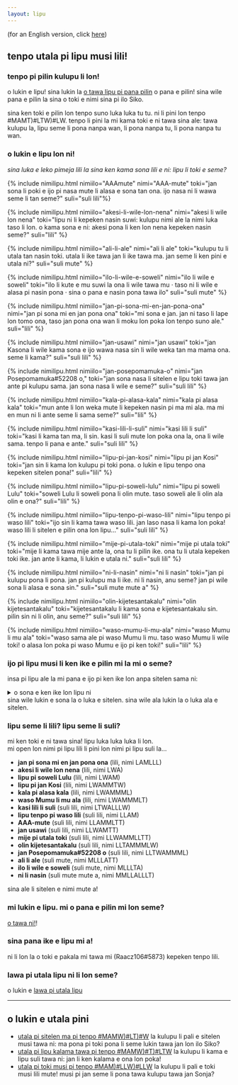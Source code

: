 ```yaml
---
layout: lipu
---
```

(for an English version, click [here](index_en.md))

## tenpo utala pi lipu musi lili!

### tenpo pi pilin kulupu li lon!

o lukin e lipu! sina lukin la [o tawa lipu pi pana pilin](https://forms.gle/LVrX5D8ZRNX6sWaQ6) o pana e pilin! sina wile pana e pilin la sina o toki e nimi sina pi ilo Siko.

sina ken toki e pilin lon tenpo suno luka luka tu tu. ni li pini lon tenpo #MAMT)#LTW)#LW. tenpo li pini la mi kama toki e ni tawa sina ale: tawa kulupu la, lipu seme li pona nanpa wan, li pona nanpa tu, li pona nanpa tu wan. 

### o lukin e lipu lon ni!
*sina luka e leko pimeja lili la sina ken kama sona lili e ni: lipu li toki e seme?*

{% include nimilipu.html nimiilo="AAAmute" nimi="AAA-mute" toki="jan sona li poki e ijo pi nasa mute li alasa e sona tan ona. ijo nasa ni li wawa seme li tan seme?" suli="suli lili"%}

{% include nimilipu.html nimiilo="akesi-li-wile-lon-nena" nimi="akesi li wile lon nena" toki="lipu ni li kepeken nasin suwi: kulupu nimi ale la nimi luka taso li lon. o kama sona e ni: akesi pona li ken lon nena kepeken nasin seme?" suli="lili" %}

{% include nimilipu.html nimiilo="ali-li-ale" nimi="ali li ale" toki="kulupu tu li utala tan nasin toki. utala li ike tawa jan li ike tawa ma. jan seme li ken pini e utala ni?" suli="suli mute" %}

{% include nimilipu.html nimiilo="ilo-li-wile-e-soweli" nimi="ilo li wile e soweli" toki="ilo li kute e mu suwi la ona li wile tawa mu · taso ni li wile e alasa pi nasin pona · sina o pana e nasin pona tawa ilo" suli="suli mute" %}

{% include nimilipu.html nimiilo="jan-pi-sona-mi-en-jan-pona-ona" nimi="jan pi sona mi en jan pona ona" toki="mi sona e jan. jan ni taso li lape lon tomo ona, taso jan pona ona wan li moku lon poka lon tenpo suno ale." suli="lili" %}

{% include nimilipu.html nimiilo="jan-usawi" nimi="jan usawi" toki="jan Kasona li wile kama sona e ijo wawa nasa sin li wile weka tan ma mama ona. seme li kama?" suli="suli lili" %}

{% include nimilipu.html nimiilo="jan-posepomamuka-o" nimi="jan Posepomamuka#52208 o," toki="jan sona nasa li sitelen e lipu toki tawa jan ante pi kulupu sama. jan sona nasa li wile e seme?" suli="suli lili" %}

{% include nimilipu.html nimiilo="kala-pi-alasa-kala" nimi="kala pi alasa kala" toki="mun ante li lon weka mute li kepeken nasin pi ma mi ala. ma mi en mun ni li ante seme li sama seme?" suli="lili" %}

{% include nimilipu.html nimiilo="kasi-lili-li-suli" nimi="kasi lili li suli" toki="kasi li kama tan ma, li sin. kasi li suli mute lon poka ona la, ona li wile sama. tenpo li pana e ante." suli="suli lili" %}

{% include nimilipu.html nimiilo="lipu-pi-jan-kosi" nimi="lipu pi jan Kosi" toki="jan sin li kama lon kulupu pi toki pona. o lukin e lipu tenpo ona kepeken sitelen pona!" suli="lili" %}

{% include nimilipu.html nimiilo="lipu-pi-soweli-lulu" nimi="lipu pi soweli Lulu" toki="soweli Lulu li soweli pona li olin mute. taso soweli ale li olin ala olin e ona?" suli="lili" %}

{% include nimilipu.html nimiilo="lipu-tenpo-pi-waso-lili" nimi="lipu tenpo pi waso lili" toki="ijo sin li kama tawa waso lili. jan laso nasa li kama lon poka! waso lili li sitelen e pilin ona lon lipu..." suli="suli lili" %}

{% include nimilipu.html nimiilo="mije-pi-utala-toki" nimi="mije pi utala toki" toki="mije li kama tawa mije ante la, ona tu li pilin ike. ona tu li utala kepeken toki ike. jan ante li kama, li lukin e utala ni." suli="suli lili" %}

{% include nimilipu.html nimiilo="ni-li-nasin" nimi="ni li nasin" toki="jan pi kulupu pona li pona. jan pi kulupu ma li ike. ni li nasin, anu seme? jan pi wile sona li alasa e sona sin." suli="suli mute mute a" %}

{% include nimilipu.html nimiilo="olin-kijetesantakalu" nimi="olin kijetesantakalu" toki="kijetesantakalu li kama sona e kijetesantakalu sin. pilin sin ni li olin, anu seme?" suli="suli lili" %}

{% include nimilipu.html nimiilo="waso-mumu-li-mu-ala" nimi="waso Mumu li mu ala" toki="waso sama ale pi waso Mumu li mu. taso waso Mumu li wile toki! o alasa lon poka pi waso Mumu e ijo pi ken toki!" suli="lili" %}

### ijo pi lipu musi li ken ike e pilin mi la mi o seme?   
insa pi lipu ale la mi pana e ijo pi ken ike lon anpa sitelen sama ni:
<details>
  <summary>o sona e ken ike lon lipu ni</summary>
  <ul>
    <li>ike nanpa wan</li>
    <li>ike nanpa tu</li>
  </ul>
</details>
sina wile lukin e sona la o luka e sitelen. sina wile ala lukin la o luka ala e sitelen.

### lipu seme li lili? lipu seme li suli?
mi ken toki e ni tawa sina! lipu luka luka luka li lon.   
mi open lon nimi pi lipu lili li pini lon nimi pi lipu suli la...

- **jan pi sona mi en jan pona ona** (lili, nimi LAMLLL)
- **akesi li wile lon nena** (lili, nimi LWA)
- **lipu pi soweli Lulu** (lili, nimi LWAM)
- **lipu pi jan Kosi** (lili, nimi LWAMMTW)
- **kala pi alasa kala** (lili, nimi LWAMMML)
- **waso Mumu li mu ala** (lili, nimi LWAMMMLT)
- **kasi lili li suli** (suli lili, nimi LTWALLLW)
- **lipu tenpo pi waso lili** (suli lili, nimi LLAM)
- **AAA-mute** (suli lili, nimi LLAMMLTT)
- **jan usawi** (suli lili, nimi LLWAMTT)
- **mije pi utala toki** (suli lili, nimi LLWAMMLLTT)
- **olin kijetesantakalu** (suli lili, nimi LLTAMMMLW)
- **jan Posepomamuka#52208 o** (suli lili, nimi LLTWAMMML)
- **ali li ale** (suli mute, nimi MLLLATT)
- **ilo li wile e soweli** (suli mute, nimi MLLLTA)
- **ni li nasin** (suli mute mute a, nimi MMLLALLLT)

sina ale li sitelen e nimi mute a!

### mi lukin e lipu. mi o pana e pilin mi lon seme?

[o tawa ni!](https://forms.gle/LVrX5D8ZRNX6sWaQ6)!

### sina pana ike e lipu mi a!
ni li lon la o toki e pakala mi tawa mi (Raacz106#5873) kepeken tenpo lili. 

### lawa pi utala lipu ni li lon seme?
o lukin e [lawa pi utala lipu](lipu-lili/lawa_tok.html)

***

## o lukin e utala pini
- [utala pi sitelen ma pi tenpo #MAMW)#LT)#W](sitelen_ma_tok.md) la kulupu li pali e sitelen musi tawa ni: ma pona pi toki pona li seme lukin tawa jan lon ilo Siko?
- [utala pi lipu kalama tawa pi tenpo #MAMW)#T)#LTW](lipu_kalama_tawa_tok.md) la kulupu li kama e lipu suli tawa ni: jan li ken kalama e ona lon poka!
- [utala pi toki musi pi tenpo #MAM)#LLW)#LLW](toki_musi_lili_tok.md) la kulupu li pali e toki musi lili mute! musi pi jan seme li pona tawa kulupu tawa jan Sonja?